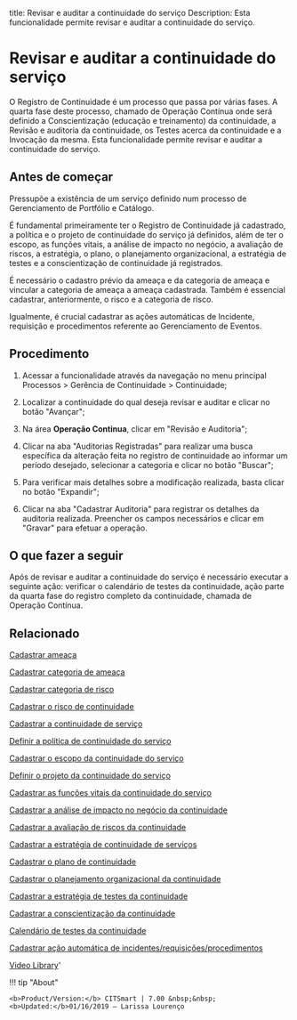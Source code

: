 title: Revisar e auditar a continuidade do serviço
Description: Esta funcionalidade permite revisar e auditar a continuidade do serviço.
# Revisar e auditar a continuidade do serviço

O Registro de Continuidade é um processo que passa por várias fases. A quarta fase deste processo, chamado de Operação Contínua onde será definido a Conscientização (educação e treinamento) da continuidade, a Revisão e auditoria da continuidade, os Testes acerca da continuidade e a Invocação da mesma. Esta funcionalidade permite revisar e auditar a continuidade do serviço.

Antes de começar
----------------

Pressupõe a existência de um serviço definido num processo de Gerenciamento de
Portfólio e Catálogo.

É fundamental primeiramente ter o Registro de Continuidade já cadastrado, a
política e o projeto de continuidade do serviço já definidos, além de ter o
escopo, as funções vitais, a análise de impacto no negócio, a avaliação de
riscos, a estratégia, o plano, o planejamento organizacional, a estratégia de
testes e a conscientização de continuidade já registrados.

É necessário o cadastro prévio da ameaça e da categoria de ameaça e vincular a
categoria de ameaça a ameaça cadastrada. Também é essencial cadastrar,
anteriormente, o risco e a categoria de risco.

Igualmente, é crucial cadastrar as ações automáticas de Incidente, requisição e
procedimentos referente ao Gerenciamento de Eventos.

Procedimento
------------

1.  Acessar a funcionalidade através da navegação no menu principal Processos \>
    Gerência de Continuidade \> Continuidade;

2.  Localizar a continuidade do qual deseja revisar e auditar e clicar no botão
    "Avançar";

3.  Na área **Operação Continua**, clicar em "Revisão e Auditoria";

4.  Clicar na aba "Auditorias Registradas" para realizar uma busca específica da
    alteração feita no registro de continuidade ao informar um período desejado,
    selecionar a categoria e clicar no botão "Buscar";

5.  Para verificar mais detalhes sobre a modificação realizada, basta clicar no
    botão "Expandir";

6.  Clicar na aba "Cadastrar Auditoria" para registrar os detalhes da auditoria
    realizada. Preencher os campos necessários e clicar em "Gravar" para efetuar
    a operação.

O que fazer a seguir
--------------------

Após de revisar e auditar a continuidade do serviço é necessário executar a
seguinte ação: verificar o calendário de testes da continuidade, ação parte da
quarta fase do registro completo da continuidade, chamada de Operação Contínua.

Relacionado
------------

[Cadastrar ameaça](/pt-br/citsmart-7/processes/continuity/configuration/register-threat.html)

[Cadastrar categoria de ameaça](/pt-br/citsmart-7/processes/continuity/configuration/threat-category.html)

[Cadastrar categoria de risco](/pt-br/citsmart-7/processes/continuity/configuration/risk-category.html)

[Cadastrar o risco de continuidade](/pt-br/citsmart-7/processes/continuity/configuration/register-continuity-risk.html)

[Cadastrar a continuidade de serviço](/pt-br/citsmart-7/processes/continuity/use/register-service-continuity.html)

[Definir a política de continuidade do serviço](/pt-br/citsmart-7/processes/continuity/use/continuity-policy.html)

[Cadastrar o escopo da continuidade do serviço](/pt-br/citsmart-7/processes/continuity/use/service-continuity-scope.html)

[Definir o projeto da continuidade do serviço](/pt-br/citsmart-7/processes/continuity/use/service-continuity-project.html)

[Cadastrar as funções vitais da continuidade do serviço](/pt-br/citsmart-7/processes/continuity/use/continuity-vital-functions.html)

[Cadastrar a análise de impacto no negócio da continuidade](/pt-br/citsmart-7/processes/continuity/use/impact-analysis-continuity-business.html)

[Cadastrar a avaliação de riscos da continuidade](/pt-br/citsmart-7/processes/continuity/use/continuity-risk-evaluation.html)

[Cadastrar a estratégia de continuidade de serviços](/pt-br/citsmart-7/processes/continuity/use/service-continuity-strategy.html)

[Cadastrar o plano de continuidade](/pt-br/citsmart-7/processes/continuity/use/continuity-plan.html)

[Cadastrar o planejamento organizacional da continuidade](/pt-br/citsmart-7/processes/continuity/use/continuity-organizational-planning.html)

[Cadastrar a estratégia de testes da continuidade](/pt-br/citsmart-7/processes/continuity/use/continuity-test-registration.html)

[Cadastrar a conscientização da continuidade](/pt-br/citsmart-7/processes/continuity/use/continuity-awareness.html)

[Calendário de testes da continuidade](/pt-br/citsmart-7/processes/continuity/use/continuity-test-calendar.html)

[Cadastrar ação automática de incidentes/requisições/procedimentos](/pt-br/citsmart-7/additional-features/automation-of-operation/configuration/register-automatic-actions-incident-request-procedure.html)

<i class='fa fa-youtube-play  fa-2x' style='color:#97ce17;vertical-align: middle;'> </i> [Video Library](https://www.youtube.com/playlist?list=PLB5qK2uzf2RPHLLyCQ9CqOeIt08azAa6k)'

!!! tip "About"

    <b>Product/Version:</b> CITSmart | 7.00 &nbsp;&nbsp;
    <b>Updated:</b>01/16/2019 – Larissa Lourenço
